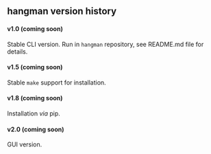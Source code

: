 ## hangman version history

#### v1.0 (coming soon)

Stable CLI version. Run in `hangman` repository, see README.md file  for details.

#### v1.5 (coming soon)

Stable `make` support for installation.

#### v1.8 (coming soon)

Installation _via_ pip.


#### v2.0 (coming soon)

GUI version.
